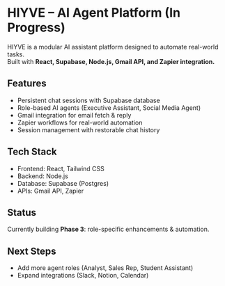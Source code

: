 # HIYVE – AI Agent Platform (In Progress)

HIYVE is a modular AI assistant platform designed to automate real-world tasks.  
Built with **React, Supabase, Node.js, Gmail API, and Zapier integration.**

## Features
- Persistent chat sessions with Supabase database
- Role-based AI agents (Executive Assistant, Social Media Agent)
- Gmail integration for email fetch & reply
- Zapier workflows for real-world automation
- Session management with restorable chat history

## Tech Stack
- Frontend: React, Tailwind CSS
- Backend: Node.js
- Database: Supabase (Postgres)
- APIs: Gmail API, Zapier

## Status
Currently building **Phase 3**: role-specific enhancements & automation.

## Next Steps
- Add more agent roles (Analyst, Sales Rep, Student Assistant)
- Expand integrations (Slack, Notion, Calendar)
